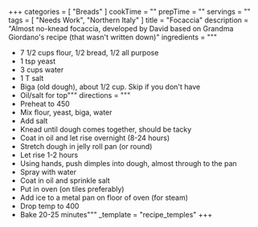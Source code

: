 +++
categories = [ "Breads" ]
cookTime = ""
prepTime = ""
servings = ""
tags = [ "Needs Work", "Northern Italy" ]
title = "Focaccia"
description = "Almost no-knead focaccia, developed by David based on Grandma Giordano's recipe (that wasn't written down)"
ingredients = """
* 7 1/2 cups flour, 1/2 bread, 1/2 all purpose
* 1 tsp yeast
* 3 cups water
* 1 T salt
* Biga (old dough), about 1/2 cup. Skip if you don't have
* Oil/salt for top"""
directions = """
* Preheat to 450
* Mix flour, yeast, biga, water
* Add salt
* Knead until dough comes together, should be tacky
* Coat in oil and let rise overnight (8-24 hours)
* Stretch dough in jelly roll pan (or round)
* Let rise 1-2 hours
* Using hands, push dimples into dough, almost through to the pan
* Spray with water
* Coat in oil and sprinkle salt
* Put in oven (on tiles preferably)
* Add ice to a metal pan on floor of oven (for steam)
* Drop temp to 400
* Bake 20-25 minutes"""
_template = "recipe_temples"
+++

